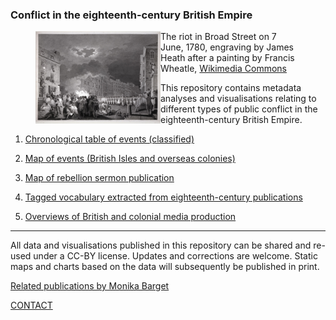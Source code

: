 ### Conflict in the eighteenth-century British Empire


<figure>
    <img src="./assets/GordonRiots.jpg" alt="wikimedia" width="200" align="left" padding="25" /> 
    <figcaption>The riot in Broad Street on 7 June, 1780, engraving by James Heath after a painting by Francis Wheatle, <a href="https://commons.wikimedia.org/wiki/File:Heath_after_Wheatley_-_Gordon_Riots_1780.jpg">Wikimedia Commons</a></figcaption>
</figure>


This repository contains metadata analyses and visualisations relating to different types of public conflict in the eighteenth-century British Empire.

1) [Chronological table of events (classified)](https://monikabarget.github.io/Revolts/event-table.html)

2) [Map of events (British Isles and overseas colonies)](https://monikabarget.github.io/Revolts/event-map.html)

3) [Map of rebellion sermon publication](https://monikabarget.github.io/Revolts/sermons.html)

4) [Tagged vocabulary extracted from eighteenth-century publications](https://monikabarget.github.io/Revolts/vocabulary.html)

5) [Overviews of British and colonial media production](https://monikabarget.github.io/Revolts/overviews.html)

***

All data and visualisations published in this repository can be shared and re-used under a CC-BY license. Updates and corrections are welcome. Static maps and charts based on the data will subsequently be published in print.

[Related publications by Monika Barget](https://monikabarget.github.io/Revolts/publications.html)

[CONTACT](https://monikabarget.github.io/Revolts/contact.html)
